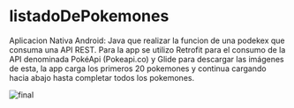 # listadoDePokemones
Aplicacion Nativa Android: Java que realizar la funcion de una podekex que consuma una API REST. Para la app se utilizo Retrofit para el consumo de la API denominada PokéApi (Pokeapi.co) y Glide para descargar las imágenes de esta, la app carga los primeros 20 pokemones y continua cargando hacia abajo hasta completar todos los pokemones.

![final](https://user-images.githubusercontent.com/71857156/121802624-42104080-cc0b-11eb-9aee-bcdde2b56f1b.png)
